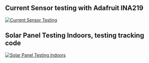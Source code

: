 ## Current Sensor testing with Adafruit INA219
[![Current Sensor Testing](https://img.youtube.com/vi/yIj-4R2wbA0/0.jpg)](https://www.youtube.com/watch?v=yIj-4R2wbA0 "Current Sensor Testing")
## Solar Panel Testing Indoors, testing tracking code
[![Solar Panel Testing Indoors](https://img.youtube.com/vi/Y-p1hI5SreM/0.jpg)](https://www.youtube.com/watch?v=Y-p1hI5SreM "Solar Panel Testing Indoors")
